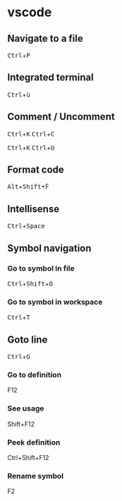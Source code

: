 # vscode

## Navigate to a file
<kbd>Ctrl</kbd>+<kbd>P</kbd>

## Integrated terminal
<kbd>Ctrl</kbd>+<kbd>ù</kbd>

## Comment / Uncomment

<kbd>Ctrl</kbd>+<kbd>K</kbd> <kbd>Ctrl</kbd>+<kbd>C</kbd>

<kbd>Ctrl</kbd>+<kbd>K</kbd> <kbd>Ctrl</kbd>+<kbd>U</kbd>

## Format code
<kbd>Alt</kbd>+<kbd>Shift</kbd>+<kdb>F</kdb>

## Intellisense
<kbd>Ctrl</kbd>+<kbd>Space</kbd>

## Symbol navigation

### Go to symbol in file
<kbd>Ctrl</kbd>+<kbd>Shift</kbd>+<kbd>O</kbd>

### Go to symbol in workspace
<kbd>Ctrl</kbd>+<kbd>T</kbd>

## Goto line
<kbd>Ctrl</kbd>+<kbd>G</kbd>

### Go to definition
<kdb>F12</kdb>

### See usage
<kdb>Shift</kdb>+<kdb>F12</kdb>

### Peek definition
<kdb>Ctrl</kdb>+<kdb>Shift</kdb>+<kdb>F12</kdb>

### Rename symbol
<kdb>F2</kdb>